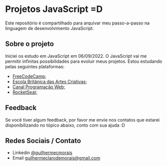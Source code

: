 
# Projetos JavaScript =D

Este repositório é compartilhado para arquivar meu passo-a-passo na linguagem de desenvolvimento JavaScript.



## Sobre o projeto

Iniciei os estudo em JavaScript em 06/09/2022.
O JavaScript vai me permitir infinitas possibilidades para evoluir meus projetos.
Estou estudando pelas seguintes plataformas:

- [FreeCodeCamp;](https://www.freecodecamp.org/portuguese/learn)
- [Escola Britânica das Artes Criativas;](https://ebaconline.com.br/)
- [Canal Programação Web;](https://www.youtube.com/watch?v=McKNP3g6VBA)
- [RocketSeat;](https://www.rocketseat.com.br/)



## Feedback

Se você tiver algum feedback, por favor me envie nos contatos que estarei disponibilizando no tópico abaixo, conto com sua ajuda :D


## Redes Sociais / Contato

- Linkedin [@guilhermecmorais](https://www.linkedin.com/in/guilhermecmorais/)
- Email guilhermeclarodemorais@gmail.com
